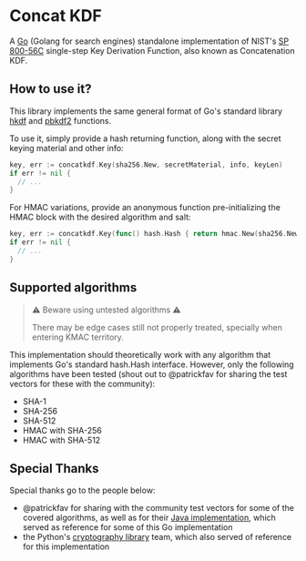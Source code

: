 # Concat KDF

A [Go](https://go.dev) (Golang for search engines) standalone implementation of NIST's [SP 800-56C](https://csrc.nist.gov/pubs/sp/800/56/c/r1/final) single-step Key Derivation Function, also known as Concatenation KDF.

## How to use it?

This library implements the same general format of Go's standard library [hkdf](https://pkg.go.dev/crypto/hkdf) and [pbkdf2](https://pkg.go.dev/crypto/pbkdf2) functions.

To use it, simply provide a hash returning function, along with the secret keying material and other info:

```go
key, err := concatkdf.Key(sha256.New, secretMaterial, info, keyLen)
if err != nil {
  // ...
}
```

For HMAC variations, provide an anonymous function pre-initializing the HMAC block with the desired algorithm and salt:
```go
key, err := concatkdf.Key(func() hash.Hash { return hmac.New(sha256.New, salt) }, secretMaterial, info, keyLen)
if err != nil {
  // ...
}
```


## Supported algorithms

  > ⚠️ Beware using untested algorithms ⚠️
  >
  > There may be edge cases still not properly treated, specially when entering KMAC territory.

This implementation should theoretically work with any algorithm that implements Go's standard hash.Hash interface. However, only the following algorithms have been tested (shout out to @patrickfav for sharing the test vectors for these with the community):

- SHA-1
- SHA-256
- SHA-512
- HMAC with SHA-256
- HMAC with SHA-512

## Special Thanks

Special thanks go to the people below:

- @patrickfav for sharing with the community test vectors for some of the covered algorithms, as well as for their [Java implementation](https://github.com/patrickfav/singlestep-kdf), which served as reference for some of this Go implementation
- the Python's [cryptography library](https://github.com/pyca/cryptography) team, which also served of reference for this implementation